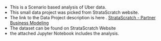 - This is a Scenario based analysis of Uber data.
- This small data project was picked from StrataScratch website.
- The link to the Data Project description is here . [StrataScratch - Partner Business Modeling](https://platform.stratascratch.com/data-projects/partner-business-modeling)
- The dataset can be found on StrataScratch Website
- the attached Jupyter Notebook includes the analysis.
